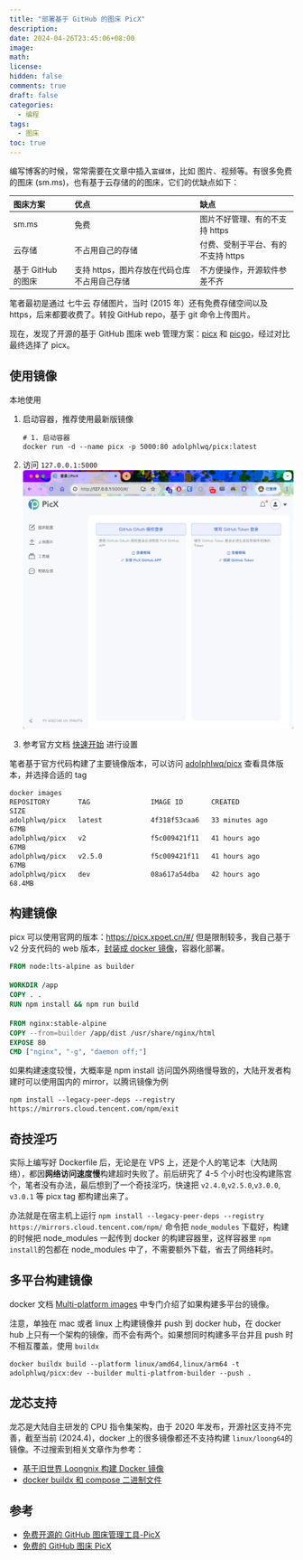 ```yaml
---
title: "部署基于 GitHub 的图床 PicX"
description:
date: 2024-04-26T23:45:06+08:00
image:
math:
license:
hidden: false
comments: true
draft: false
categories:
  - 编程
tags:
  - 图床
toc: true
---
```


编写博客的时候，常常需要在文章中插入`富媒体`，比如 图片、视频等。有很多免费的图床 (sm.ms)，也有基于云存储的的图床，它们的优缺点如下：

| 图床方案           | 优点                                         | 缺点                               |
| :----------------- | :------------------------------------------- | :--------------------------------- |
| sm.ms              | 免费                                         | 图片不好管理、有的不支持 https     |
| 云存储             | 不占用自己的存储                             | 付费、受制于平台、有的不支持 https |
| 基于 GitHub 的图床 | 支持 https，图片存放在代码仓库不占用自己存储 | 不方便操作，开源软件参差不齐       |

笔者最初是通过 七牛云 存储图片，当时 (2015 年）还有免费存储空间以及 https，后来都要收费了。转投 GitHub repo，基于 git 命令上传图片。

现在，发现了开源的基于 GitHub 图床 web 管理方案：[picx](https://github.com/XPoet/picx) 和 [picgo](https://github.com/Molunerfinn/PicGo)，经过对比最终选择了 picx。

## 使用镜像

本地使用

1. 启动容器，推荐使用最新版镜像

   ```shell
   # 1. 启动容器
   docker run -d --name picx -p 5000:80 adolphlwq/picx:latest
   ```

2. 访问 `127.0.0.1:5000`
   ![](https://github.com/alwqx/picx-images-hosting/raw/master/common/github/picx_demo.3ye905vlo3.webp)
3. 参考官方文档 [快速开始](https://picx-docs.xpoet.cn/docs/usage-guide/get-start.html) 进行设置

笔者基于官方代码构建了主要镜像版本，可以访问 [adolphlwq/picx](https://hub.docker.com/repository/docker/adolphlwq/picx/tags?page=&page_size=&ordering=name&name=) 查看具体版本，并选择合适的 tag

```shell
docker images
REPOSITORY       TAG               IMAGE ID       CREATED          SIZE
adolphlwq/picx   latest            4f318f53caa6   33 minutes ago   67MB
adolphlwq/picx   v2                f5c009421f11   41 hours ago     67MB
adolphlwq/picx   v2.5.0            f5c009421f11   41 hours ago     67MB
adolphlwq/picx   dev               08a617a54dba   42 hours ago     68.4MB
```

## 构建镜像

picx 可以使用官网的版本：https://picx.xpoet.cn/#/ 但是限制较多，我自己基于 v2 分支代码的 web 版本，[封装成 docker 镜像](https://github.com/alwqx/picx/blob/feat/add-dockerfile/Dockerfile)，容器化部署。

```dockerfile
FROM node:lts-alpine as builder

WORKDIR /app
COPY . .
RUN npm install && npm run build

FROM nginx:stable-alpine
COPY --from=builder /app/dist /usr/share/nginx/html
EXPOSE 80
CMD ["nginx", "-g", "daemon off;"]
```

如果构建速度较慢，大概率是 npm install 访问国外网络慢导致的，大陆开发者构建时可以使用国内的 mirror，以腾讯镜像为例

```shell
npm install --legacy-peer-deps --registry https://mirrors.cloud.tencent.com/npm/exit
```

## 奇技淫巧

实际上编写好 Dockerfile 后，无论是在 VPS 上，还是个人的笔记本（大陆网络），都因**网络访问速度慢**构建超时失败了。前后研究了 4-5 个小时也没构建陈宫个，笔者没有办法，最后想到了一个奇技淫巧，快速把 `v2.4.0`,`v2.5.0`,`v3.0.0`, `v3.0.1` 等 picx tag 都构建出来了。

办法就是在宿主机上运行 `npm install --legacy-peer-deps --registry https://mirrors.cloud.tencent.com/npm/` 命令把 `node_modules` 下载好，构建的时候把 node_modules 一起传到 docker 的构建容器里，这样容器里 `npm install`的包都在 node_modules 中了，不需要额外下载，省去了网络耗时。

## 多平台构建镜像

docker 文档 [Multi-platform images](https://docs.docker.com/build/building/multi-platform/) 中专门介绍了如果构建多平台的镜像。

注意，单独在 mac 或者 linux 上构建镜像并 push 到 docker hub，在 docker hub 上只有一个架构的镜像，而不会有两个。如果想同时构建多平台并且 push 时不相互覆盖，使用 `buildx`

```shell
docker buildx build --platform linux/amd64,linux/arm64 -t adolphlwq/picx:dev --builder multi-platfrom-builder --push .
```

## 龙芯支持

龙芯是大陆自主研发的 CPU 指令集架构，由于 2020 年发布，开源社区支持不完善，截至当前 (2024.4)，docker 上的很多镜像都还不支持构建 `linux/loong64`的镜像。不过搜索到相关文章作为参考：

- [基于旧世界 Loongnix 构建 Docker 镜像](https://bbs.loongarch.org/d/248-loongnix-docker)
- [docker buildx 和 compose 二进制文件](https://bbs.loongarch.org/d/80-docker-buildx-compose)

## 参考

- [免费开源的 GitHub 图床管理工具-PicX](https://mianao.info/78fa4316/)
- [免费的 GitHub 图床 PicX](https://blog.csdn.net/wbsu2004/article/details/121154470)
